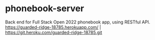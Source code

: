 # phonebook-server

Back end for Full Stack Open 2022 phonebook app, using RESTful API.
https://guarded-ridge-18785.herokuapp.com/ | https://git.heroku.com/guarded-ridge-18785.git
